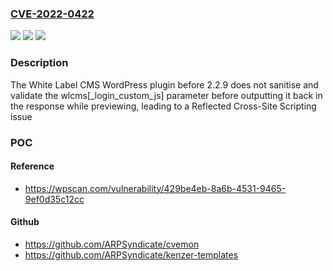### [CVE-2022-0422](https://cve.mitre.org/cgi-bin/cvename.cgi?name=CVE-2022-0422)
![](https://img.shields.io/static/v1?label=Product&message=White%20Label%20CMS&color=blue)
![](https://img.shields.io/static/v1?label=Version&message=2.2.9%3C%202.2.9%20&color=brighgreen)
![](https://img.shields.io/static/v1?label=Vulnerability&message=CWE-79%20Cross-site%20Scripting%20(XSS)&color=brighgreen)

### Description

The White Label CMS WordPress plugin before 2.2.9 does not sanitise and validate the wlcms[_login_custom_js] parameter before outputting it back in the response while previewing, leading to a Reflected Cross-Site Scripting issue

### POC

#### Reference
- https://wpscan.com/vulnerability/429be4eb-8a6b-4531-9465-9ef0d35c12cc

#### Github
- https://github.com/ARPSyndicate/cvemon
- https://github.com/ARPSyndicate/kenzer-templates

